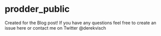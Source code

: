 # prodder_public

Created for the Blog post! If you have any questions feel free to create an issue here or contact me on Twitter @derekvisch 
